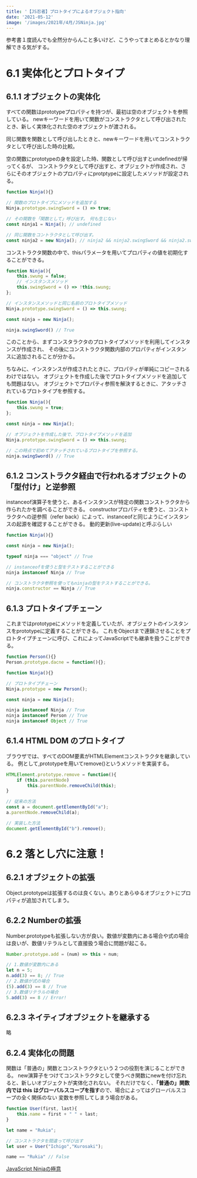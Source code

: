```yaml
---
title: '【JS忍者】プロトタイプによるオブジェクト指向'
date: '2021-05-12'
image: '/images/2021年/4月/JSNinja.jpg'
---
```

参考書１度読んでも全然分からんこと多いけど、こうやってまとめるとかなり理解できる気がする。

# 6.1 実体化とプロトタイプ
## 6.1.1 オブジェクトの実体化
すべての関数はprototypeプロパティを持つが、最初は空のオブジェクトを参照している。
newキーワードを用いて関数がコンストラクタとして呼び出されたとき、新しく実体化された空のオブジェクトが渡される。

同じ関数を関数として呼び出したときと、newキーワードを用いてコンストラクタとして呼び出した時の比較。

空の関数にprototypeの身を設定した時、関数として呼び出すとundefinedが帰ってくるが、
コンストラクタとして呼び出すと、オブジェクトが作成され、さらにそのオブジェクトのプロパティにprotptypeに設定したメソッドが設定される。

```javascript
function Ninja(){}

// 関数のプロトタイプにメソッドを追加する
Ninja.prototype.swingSword = () => true;

// その関数を「関数として」呼び出す。　何も生じない
const ninja1 = Ninja(); // undefined

// 同じ関数をコントラクタとして呼び出す。
const ninja2 = new Ninja(); // ninja2 && ninja2.swingSword && ninja2.swingSword() が存在する

```

コンストラクタ関数の中で、thisパラメータを用いてプロパティの値を初期化することができる。

```javascript
function Ninja(){
    this.swung = false;
    // インスタンスメソッド
    this.swingSword = () => !this.swung;
};

// インスタンスメソッドと同じ名前のプロトタイプメソッド
Ninja.prototype.swingSword = () => this.swung;

const ninja = new Ninja();

ninja.swingSword() // True

```
このことから、まずコンスタラクタのプロトタイプメソッドを利用してインスタンスが作成され、
その後にコンストラクタ関数内部のプロパティがインスタンスに追加されることが分かる。

ちなみに、インスタンスが作成されたときに、プロパティが単純にコピーされるわけではない。
オブジェクトを作成した後でプロトタイプメソッドを追加しても問題はない。
オブジェクトでプロパティ参照を解決するときに、アタッチされているプロトタイプを参照する。

```javascript
function Ninja(){
    this.swung = true;
};

const ninja = new Ninja();

// オブジェクトを作成した後で、プロトタイプメソッドを追加
Ninja.prototype.swingSword = () => this.swung;

// この時点で初めてアタッチされているプロトタイプを参照する。
ninja.swingSword() // True
```

## 6.1.2 コンストラクタ経由で行われるオブジェクトの「型付け」と逆参照

instanceof演算子を使うと、あるインスタンスが特定の関数コンストラクタから作られたかを調べることができる。
constructorプロパティを使うと、コンストラクタへの逆参照（refer back）によって、instanceofと同じようにインスタンスの起源を確認することができる。
<red>動的更新(live-update)</red>と呼ぶらしい

```javascript
function Ninja(){}

const ninja = new Ninja();

typeof ninja === "object" // True

// instanceofを使うと型をテストすることができる
ninja instanceof Ninja // True

// コンストラクタ参照を使ってもninjaの型をテストすることができる。
ninja.constructor == Ninja // True
```
## 6.1.3 プロトタイプチェーン

これまではprototypeにメソッドを定義していたが、オブジェクトのインスタンスをprototypeに定義することができる。
これをObjectまで連鎖させることをプロトタイプチェーンに呼び、これによってJavaScriptでも継承を扱うことができる。

```javascript
function Person(){}
Person.prototype.dacne = function(){};

function Ninja(){}

// プロトタイプチェーン
Ninja.prototype = new Person();

const ninja = new Ninja();

ninja instanceof Ninja // True
ninja instanceof Person // True
ninja instanceof Object // True

```

## 6.1.4 HTML DOM のプロトタイプ
ブラウザでは、すべてのDOM要素がHTMLElementコンストラクタを継承している。
例として,prototypeを用いてremove()というメソッドを実装する。
```javascript
HTMLElement.prototype.remove = function(){
    if (this.parentNode)
        this.parentNode.removeChild(this);
}

// 従来の方法
const a = document.getElementById("a");
a.parentNode.removeChild(a);

// 実装した方法
document.getElementById("b").remove();

```
# 6.2 落とし穴に注意！
## 6.2.1 オブジェクトの拡張

Object.prototypeは拡張するのは良くない。ありとあらゆるオブジェクトにプロパティが追加されてしまう。

## 6.2.2 Numberの拡張
Number.prototypeも拡張しない方が良い。数値が変数内にある場合や式の場合は良いが、数値リテラルとして直接扱う場合に問題が起こる。
```javascript
Number.prototype.add = (num) => this + num;

// 1.数値が変数内にある
let n = 5;
n.add(3) == 8; // True
// 2.数値が式の場合
(5).add(3) == 8 // True
// 3.数値リテラルの場合
5.add(3) == 8 // Error!
```

## 6.2.3 ネイティブオブジェクトを継承する
略

## 6.2.4 実体化の問題
関数は「普通の」関数とコンストラクタという２つの役割を演じることができる。
new演算子をつけてコンストラクタとして使うべき関数にnewを付け忘れると、新しいオブジェクトが実体化されない。
それだけでなく、<strong>「普通の」関数内では this はグローバルスコープを指す</strong>ので、場合によってはグローバルスコープの全く関係のない
変数を参照してしまう場合がある。

```javascript
function User(first, last){
    this.name = first + " " + last;
}

let name = "Rukia";

// コンストラクタを間違って呼び出す
let user = User("Ichigo","Kurosaki");

name == "Rukia" // False


```


[JavaScript Ninjaの極意](https://www.amazon.co.jp/dp/B00ESXY9MA/ref=cm_sw_em_r_mt_dp_HRZDY2NZ5YNFZBDMZ89X)
